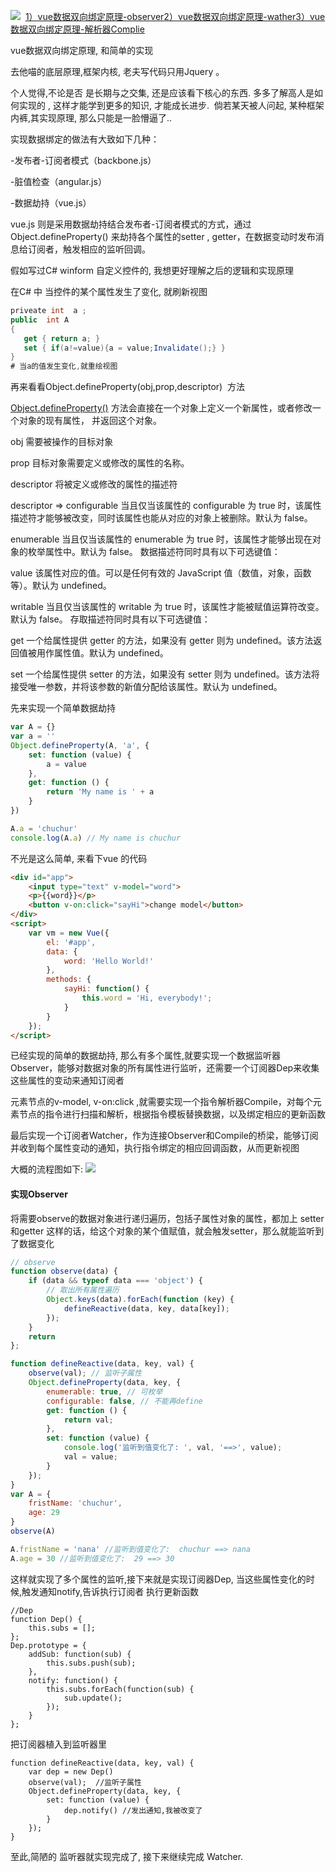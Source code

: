![](//chuchur.com/upload/2017-9-3/1508320579801.jpg)
​​
[1）vue数据双向绑定原理-observer](//chuchur.com/article/vue-mvvm-observer)
[​2）vue数据双向绑定原理-wather​](//chuchur.com/article/vue-mvvm-watcher)
[3）vue数据双向绑定原理-解析器Complie](//chuchur.com/article/vue-mvvm-complie)

vue数据双向绑定原理, 和简单的实现


去他喵的底层原理,框架内核, 老夫写代码只用Jquery 。

个人觉得,不论是否 是长期与之交集, 还是应该看下核心的东西. 多多了解高人是如何实现的 , 这样才能学到更多的知识, 才能成长进步.  倘若某天被人问起, 某种框架 内裤,其实现原理, 那么只能是一脸懵逼了..



实现数据绑定的做法有大致如下几种：

-发布者-订阅者模式（backbone.js）

-脏值检查（angular.js） 

-数据劫持（vue.js）

vue.js 则是采用数据劫持结合发布者-订阅者模式的方式，通过Object.defineProperty() 来劫持各个属性的setter , getter，在数据变动时发布消息给订阅者，触发相应的监听回调。

假如写过C# winform 自定义控件的, 我想更好理解之后的逻辑和实现原理

在C# 中 当控件的某个属性发生了变化, 就刷新视图
```c#
priveate int  a ;
public  int A
{
   get { return a; }
   set { if(a!=value){a = value;Invalidate();} }
}
# 当a的值发生变化,就重绘视图
```
再来看看Object.defineProperty(obj,prop,descriptor)  方法

[Object.defineProperty()](https://developer.mozilla.org/zh-CN/docs/Web/JavaScript/Reference/Global_Objects/Object/defineProperty) 方法会直接在一个对象上定义一个新属性，或者修改一个对象的现有属性， 并返回这个对象。

obj 需要被操作的目标对象 

prop 目标对象需要定义或修改的属性的名称。 

descriptor 将被定义或修改的属性的描述符

descriptor =>
configurable 当且仅当该属性的 configurable 为 true 时，该属性描述符才能够被改变，同时该属性也能从对应的对象上被删除。默认为 false。 

enumerable 当且仅当该属性的 enumerable 为 true 时，该属性才能够出现在对象的枚举属性中。默认为 false。 数据描述符同时具有以下可选键值： 

value 该属性对应的值。可以是任何有效的 JavaScript 值（数值，对象，函数等）。默认为 undefined。 

writable 当且仅当该属性的 writable 为 true 时，该属性才能被赋值运算符改变。默认为 false。 存取描述符同时具有以下可选键值： 

get 一个给属性提供 getter 的方法，如果没有 getter 则为 undefined。该方法返回值被用作属性值。默认为 undefined。 

set 一个给属性提供 setter 的方法，如果没有 setter 则为 undefined。该方法将接受唯一参数，并将该参数的新值分配给该属性。默认为 undefined。

先来实现一个简单数据劫持
```javascript
var A = {}
var a = ''
Object.defineProperty(A, 'a', {
    set: function (value) {
        a = value
    },
    get: function () {
        return 'My name is ' + a
    }
})

A.a = 'chuchur'
console.log(A.a) // My name is chuchur
```
不光是这么简单, 来看下vue 的代码
```html
<div id="app">
    <input type="text" v-model="word">
    <p>{{word}}</p>
    <button v-on:click="sayHi">change model</button>
</div>
<script>
    var vm = new Vue({
        el: '#app',
        data: {
            word: 'Hello World!'
        },
        methods: {
            sayHi: function() {
                this.word = 'Hi, everybody!';
            }
        }
    });
</script>
```
已经实现的简单的数据劫持, 那么有多个属性,就要实现一个数据监听器Observer，能够对数据对象的所有属性进行监听，还需要一个订阅器Dep来收集这些属性的变动来通知订阅者

元素节点的v-model, v-on:click ,就需要实现一个指令解析器Compile，对每个元素节点的指令进行扫描和解析，根据指令模板替换数据，以及绑定相应的更新函数

最后实现一个订阅者Watcher，作为连接Observer和Compile的桥梁，能够订阅并收到每个属性变动的通知，执行指令绑定的相应回调函数，从而更新视图

大概的流程图如下:
![](//chuchur.com/upload/2017-9-2/1508233058178.png)

#### 实现Observer
将需要observe的数据对象进行递归遍历，包括子属性对象的属性，都加上 setter和getter 这样的话，给这个对象的某个值赋值，就会触发setter，那么就能监听到了数据变化
```javascript
// observe
function observe(data) {
    if (data && typeof data === 'object') {
        // 取出所有属性遍历
        Object.keys(data).forEach(function (key) {
            defineReactive(data, key, data[key]);
        });
    }
    return
};

function defineReactive(data, key, val) {
    observe(val); // 监听子属性
    Object.defineProperty(data, key, {
        enumerable: true, // 可枚举
        configurable: false, // 不能再define
        get: function () {
            return val;
        },
        set: function (value) {
            console.log('监听到值变化了: ', val, '==>', value);
            val = value;
        }
    });
}
var A = {
    fristName: 'chuchur',
    age: 29
}
observe(A)

A.fristName = 'nana' //监听到值变化了:  chuchur ==> nana
A.age = 30 //监听到值变化了:  29 ==> 30
```
这样就实现了多个属性的监听,接下来就是实现订阅器Dep, 当这些属性变化的时候,触发通知notify,告诉执行订阅者 执行更新函数 
```
//Dep
function Dep() {
    this.subs = [];
};
Dep.prototype = {
    addSub: function(sub) {
        this.subs.push(sub);
    },
    notify: function() {
        this.subs.forEach(function(sub) {
            sub.update();
        });
    }
};
```

把订阅器植入到监听器里
```
function defineReactive(data, key, val) {
    var dep = new Dep()
    observe(val);  //监听子属性
    Object.defineProperty(data, key, {​
        set: function (value) {​
            dep.notify() //发出通知,我被改变了
        }
    });
}
```
至此,简陋的 监听器就实现完成了, 接下来继续完成 Watcher.